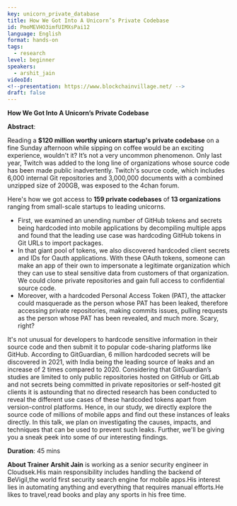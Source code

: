 ```yaml
---
key: unicorn_private_database
title: How We Got Into A Unicorn’s Private Codebase
id: PmoMEVHO3imfUIMXsPai12
language: English
format: hands-on
tags:
  - research
level: beginner
speakers:
  - arshit_jain
videoId: 
<!--presentation: https://www.blockchainvillage.net/ -->
draft: false
---
```


<!-- <a align="center" class="btn primary" target="_blank" rel="noopener" href="https://forms.gle/x7tbBKrf3eoVJ7UJ9">Register</a>  -->

**How We Got Into A Unicorn’s Private Codebase**

**Abstract**:

Reading a **$120 million worthy unicorn startup's private codebase** on a fine Sunday afternoon while sipping on coffee would be an exciting experience, wouldn't it? It’s not a very uncommon phenomenon. Only last year, Twitch was added to the long line of organizations whose source code has been made public inadvertently. Twitch's source code, which includes 6,000 internal Git repositories and 3,000,000 documents with a combined unzipped size of 200GB, was exposed to the 4chan forum.

Here's how we got access to **159 private codebases** of  **13 organizations** ranging from small-scale startups to leading unicorns. 
- First, we examined an unending number of GitHub tokens and secrets being hardcoded into mobile applications by decompiling multiple apps and found that the leading use case was hardcoding GitHub tokens in Git URLs to import packages.
- In that giant pool of tokens, we also discovered hardcoded client secrets and IDs for Oauth applications. With these OAuth tokens, someone can make an app of their own to impersonate a legitimate organization which they can use to steal sensitive data from customers of that organization. We could clone private repositories and gain full access to confidential source code.
- Moreover, with a hardcoded Personal Access Token (PAT), the attacker could masquerade as the person whose PAT has been leaked, therefore accessing private repositories, making commits issues, pulling requests as the person whose PAT has been revealed, and much more. Scary, right? 

It's not unusual for developers to hardcode sensitive information in their source code and then submit it to popular code-sharing platforms like GitHub. According to GitGuardian, 6 million hardcoded secrets will be discovered in 2021, with India being the leading source of leaks and an increase of 2 times compared to 2020. Considering that GitGuardian’s studies are limited to only public repositories hosted on GitHub or GitLab and not secrets being committed in private repositories or self-hosted git clients it is astounding that no directed research has been conducted to reveal the different use cases of these hardcoded tokens apart from version-control platforms. Hence, in our study, we directly explore the source code of millions of mobile apps and find out these instances of leaks directly. In this talk, we plan on investigating the causes, impacts, and techniques that can be used to prevent such leaks. Further, we'll be giving you a sneak peek into some of our interesting findings.

**Duration**: 45 mins


**About Trainer**
**Arshit Jain** is working as a senior security engineer in Cloudsek.His main responsibility includes handling the backend of BeVigil,the world first security search engine for mobile apps.His interest lies in automating anything and everything that requires manual efforts.He likes to travel,read books and play any sports in his free time.

<!--
<a align="center" class="btn primary" target="_blank" rel="noopener" href="https://docs.google.com/forms/d/1l0JWU9j-t_i0xJDF6NK7SPQoevcGx_ijkmsMoyvmxPk">Register</a>
-->
